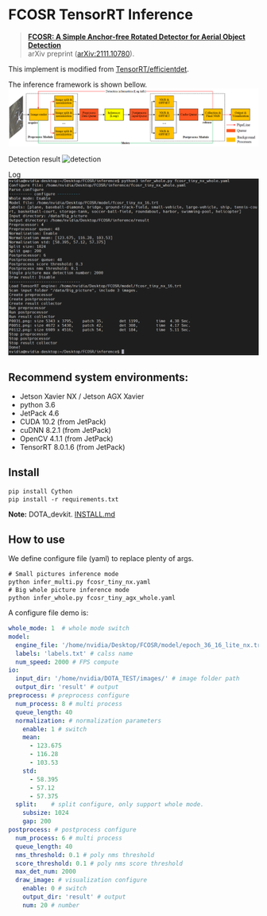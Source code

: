 # FCOSR TensorRT Inference

> **[FCOSR: A Simple Anchor-free Rotated Detector for Aerial Object Detection](#)**<br>
> arXiv preprint ([arXiv:2111.10780](https://arxiv.org/abs/2111.10780)).


This implement is modified from [TensorRT/efficientdet](https://github.com/NVIDIA/TensorRT/tree/main/samples/python/efficientdet). 

The inference framework is shown bellow.
![framework](source/inference.png)

Detection result
![detection](result/P2043_det.jpg)

Log
![framework](source/console.png)

## Recommend system environments:
 - Jetson Xavier NX / Jetson AGX Xavier
 - python 3.6
 - JetPack 4.6
 - CUDA 10.2 (from JetPack)
 - cuDNN 8.2.1 (from JetPack)
 - OpenCV 4.1.1 (from JetPack)
 - TensorRT 8.0.1.6 (from JetPack)

## Install

```shell
pip install Cython
pip install -r requirements.txt
```

**Note:** DOTA_devkit. [INSTALL.md](https://github.com/lzh420202/FCOSR/blob/master/install.md#install-fcosr)


## How to use

We define configure file (yaml) to replace plenty of args.
```shell
# Small pictures inference mode
python infer_multi.py fcosr_tiny_nx.yaml
# Big whole picture inference mode
python infer_whole.py fcosr_tiny_agx_whole.yaml
```

A configure file demo is:
```yaml
whole_mode: 1  # whole mode switch
model:
  engine_file: '/home/nvidia/Desktop/FCOSR/model/epoch_36_16_lite_nx.trt' # TensorRT engine file path
  labels: 'labels.txt' # calss name
  num_speed: 2000 # FPS compute
io:
  input_dir: '/home/nvidia/DOTA_TEST/images/' # image folder path
  output_dir: 'result' # output
preprocess: # preprocess configure
  num_process: 8 # multi process
  queue_length: 40
  normalization: # normalization parameters
    enable: 1 # switch
    mean:
      - 123.675
      - 116.28
      - 103.53
    std:
      - 58.395
      - 57.12
      - 57.375
  split:    # split configure, only support whole mode.
    subsize: 1024
    gap: 200
postprocess: # postprocess configure
  num_process: 6 # multi process
  queue_length: 40
  nms_threshold: 0.1 # poly nms threshold 
  score_threshold: 0.1 # poly nms score threshold
  max_det_num: 2000
  draw_image: # visualization configure
    enable: 0 # switch
    output_dir: 'result' # output
    num: 20 # number
```
